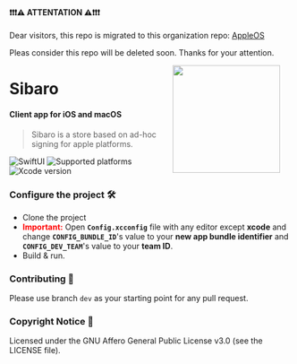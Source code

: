 
#### ❗️❗️❗️⚠️ ATTENTATION ⚠️❗️❗️❗️ 
Dear visitors, this repo is migrated to this organization repo:
[AppleOS](https://github.com/Seebaro/AppleOS)

Pleas consider this repo will be deleted soon.
Thanks for your attention.






<img src="App/Resources/Assets.xcassets/AppIcon.appiconset/512x512@2x.png" width="192" align="right" hspace="20" />

# Sibaro
#### Client app for iOS and macOS

> Sibaro is a store based on ad-hoc signing for apple platforms.

![SwiftUI](https://img.shields.io/badge/SwiftUI-black?logo=swift)
![Supported platforms](https://img.shields.io/badge/Platforms-iOS%2015.0+%20|%20macOS%2013.0-white?logo=apple)
![Xcode version](https://img.shields.io/badge/Xcode%2014+-black?logo=xcode)



### Configure the project 🛠

- Clone the project
- **<span style="color:red">Important:</span>** Open __`Config.xcconfig`__ file with any editor except **xcode** and change __`CONFIG_BUNDLE_ID`__'s value to your **new app bundle identifier** and __`CONFIG_DEV_TEAM`__'s value to your **team ID**.
- Build & run.



### Contributing 🤝

Please use branch `dev` as your starting point for any pull request.



### Copyright Notice 📝

Licensed under the GNU Affero General Public License v3.0 (see the LICENSE file).
